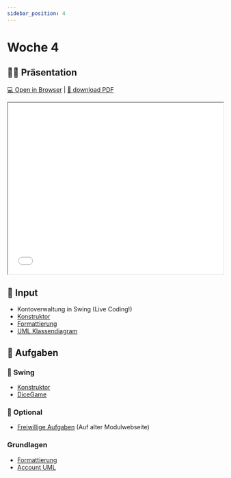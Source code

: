 ```yaml
---
sidebar_position: 4
---
```


# Woche 4

## :teacher: Präsentation

[:computer: Open in Browser](pathname:///slides/woche-4) | [:floppy_disk: download PDF](pathname:///slides/woche-4.pdf)

<iframe src="/bbzbl-modul-404/slides/woche-4" width="100%" height="400px"></iframe>

## :brain: Input

- Kontoverwaltung in Swing (Live Coding!)
- [Konstruktor](../konzepte/konstruktor.md)
- [Formattierung](../konzepte/formatierung.md)
- [UML Klassendiagram](../konzepte/uml.md)

## :pencil: Aufgaben

<div class="grid"><div>

### :nail_care: Swing

- [Konstruktor](../aufgaben-swing/konstruktor.md)
- [DiceGame](../aufgaben-swing/dice-game.md)

### :superhero: Optional 

- [Freiwillige Aufgaben](https://sites.google.com/bbzbl-it.ch/modul404-lh/themen/aufgaben) (Auf alter Modulwebseite)

</div><div>

### Grundlagen

- [Formattierung](../aufgaben-grundlagen/formatierung.md)
- [Account UML](../aufgaben-grundlagen/account-uml.md)

</div></div>



